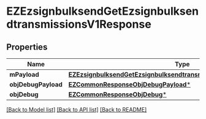# EZEzsignbulksendGetEzsignbulksendtransmissionsV1Response

## Properties
Name | Type | Description | Notes
------------ | ------------- | ------------- | -------------
**mPayload** | [**EZEzsignbulksendGetEzsignbulksendtransmissionsV1ResponseMPayload***](EZEzsignbulksendGetEzsignbulksendtransmissionsV1ResponseMPayload.md) |  | 
**objDebugPayload** | [**EZCommonResponseObjDebugPayload***](EZCommonResponseObjDebugPayload.md) |  | [optional] 
**objDebug** | [**EZCommonResponseObjDebug***](EZCommonResponseObjDebug.md) |  | [optional] 

[[Back to Model list]](../README.md#documentation-for-models) [[Back to API list]](../README.md#documentation-for-api-endpoints) [[Back to README]](../README.md)


